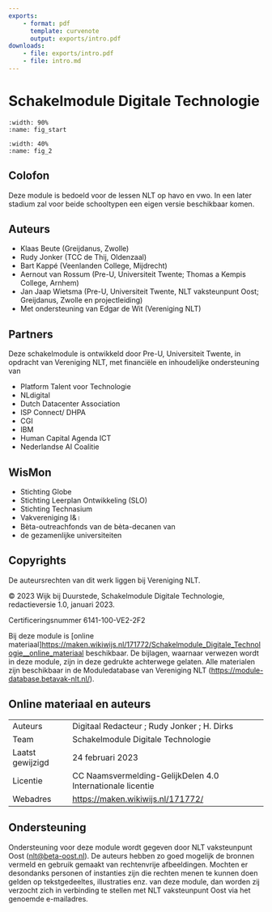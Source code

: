 ```yaml
---
exports: 
    - format: pdf
      template: curvenote
      output: exports/intro.pdf  
downloads:
    - file: exports/intro.pdf
    - file: intro.md
---
```

# Schakelmodule Digitale Technologie 


```{figure} https://cdn.mathpix.com/cropped/2024_12_20_510ffc175a3910aebf8dg-01.jpg?height=1764&width=1680&top_left_y=611&top_left_x=182
:width: 90%
:name: fig_start

```

```{figure} https://cdn.mathpix.com/cropped/2024_12_20_510ffc175a3910aebf8dg-01.jpg?height=400&width=449&top_left_y=2407&top_left_x=1506
:width: 40%
:name: fig_2
```

## Colofon

Deze module is bedoeld voor de lessen NLT op havo en vwo. In een later stadium zal voor beide schooltypen een eigen versie beschikbaar komen.

## Auteurs

- Klaas Beute (Greijdanus, Zwolle)
- Rudy Jonker (TCC de Thij, Oldenzaal)
- Bart Kappé (Veenlanden College, Mijdrecht)
- Aernout van Rossum (Pre-U, Universiteit Twente; Thomas a Kempis College, Arnhem)
- Jan Jaap Wietsma (Pre-U, Universiteit Twente, NLT vaksteunpunt Oost; Greijdanus, Zwolle en projectleiding)
- Met ondersteuning van Edgar de Wit (Vereniging NLT)

## Partners

Deze schakelmodule is ontwikkeld door Pre-U, Universiteit Twente, in opdracht van Vereniging NLT, met financiële en inhoudelijke ondersteuning van

- Platform Talent voor Technologie
- NLdigital
- Dutch Datacenter Association
- ISP Connect/ DHPA
- CGI
- IBM
- Human Capital Agenda ICT
- Nederlandse AI Coalitie

## WisMon

- Stichting Globe
- Stichting Leerplan Ontwikkeling (SLO)
- Stichting Technasium
- Vakvereniging I\&।
- Bèta-outreachfonds van de bèta-decanen van
- de gezamenlijke universiteiten

## Copyrights

De auteursrechten van dit werk liggen bij Vereniging NLT.

© 2023 Wijk bij Duurstede, Schakelmodule Digitale Technologie, redactieversie 1.0, januari 2023.

Certificeringsnummer 6141-100-VE2-2F2

Bij deze module is [online materiaal]https://maken.wikiwijs.nl/171772/Schakelmodule_Digitale_Technologie__online_materiaal beschikbaar.
De bijlagen, waarnaar verwezen wordt in deze module, zijn in deze gedrukte achterwege gelaten. Alle materialen zijn beschikbaar in de Moduledatabase van Vereniging NLT (https://module-database.betavak-nlt.nl/).

## Online materiaal en auteurs
|||
|---|---|
|Auteurs| Digitaal Redacteur ; Rudy Jonker ; H. Dirks|
|Team| Schakelmodule Digitale Technologie|
|Laatst gewijzigd|24 februari 2023|
|Licentie|CC Naamsvermelding-GelijkDelen 4.0 Internationale licentie |
|Webadres|https://maken.wikiwijs.nl/171772/|

## Ondersteuning
Ondersteuning voor deze module wordt gegeven door NLT vaksteunpunt Oost (nlt@beta-oost.nl).
De auteurs hebben zo goed mogelijk de bronnen vermeld en gebruik gemaakt van rechtenvrije afbeeldingen. Mochten er desondanks personen of instanties zijn die rechten menen te kunnen doen gelden op tekstgedeeltes, illustraties enz. van deze module, dan worden zij verzocht zich in verbinding te stellen met NLT vaksteunpunt Oost via het genoemde e-mailadres.
